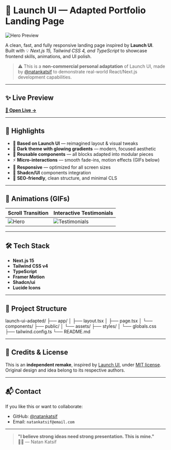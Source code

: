 # 🚀 Launch UI — Adapted Portfolio Landing Page

![Hero Preview](./public/preview.gif)

A clean, fast, and fully responsive landing page inspired by **Launch UI**.  
Built with 💡 _Next.js 15, Tailwind CSS 4, and TypeScript_ to showcase frontend skills, animations, and UI polish.

> ⚠️ This is a **non-commercial personal adaptation** of Launch UI, made by [@natankatsif](https://github.com/natankatsif) to demonstrate real-world React/Next.js development capabilities.

---

## ✨ Live Preview

**[🔗 Open Live →](https://showcase1-by-natan.vercel.app)** 

---

## 🎯 Highlights

- 🧠 **Based on Launch UI** — reimagined layout & visual tweaks
- 🎨 **Dark theme with glowing gradients** — modern, focused aesthetic
- 🧩 **Reusable components** — all blocks adapted into modular pieces
- ⚡️ **Micro-interactions** — smooth fade-ins, motion effects (GIFs below)
- 📱 **Responsive** — optimized for all screen sizes
- 🧠 **Shadcn/UI** components integration
- 🚀 **SEO-friendly**, clean structure, and minimal CLS

---

## 📸 Animations (GIFs)

| Scroll Transition | Interactive Testimonials |
|--------------------|---------------------|
| ![Hero](./public/screen.gif) | ![Testimonials](./public/testimonials-preview.gif) |

---

## 🛠️ Tech Stack

- **Next.js 15**
- **Tailwind CSS v4**
- **TypeScript**
- **Framer Motion**
- **Shadcn/ui**
- **Lucide Icons**

---

## 📁 Project Structure

launch-ui-adapted/
├── app/
│   ├── layout.tsx
│   ├── page.tsx
│   └── components/
├── public/
│   └── assets/
├── styles/
│   └── globals.css
├── tailwind.config.ts
└── README.md

---

## 🤝 Credits & License

This is an **independent remake**, inspired by [Launch UI](https://github.com/launch-ui/launch-ui), under [MIT license](https://github.com/launch-ui/launch-ui/blob/main/LICENSE.md).  
Original design and idea belong to its respective authors.

---

## 📬 Contact

If you like this or want to collaborate:

- GitHub: [@natankatsif](https://github.com/natankatsif)
- Email: `natankatsif@email.com`

---

> **"I believe strong ideas need strong presentation. This is mine."**  
🧑‍💻 — Natan Katsif
